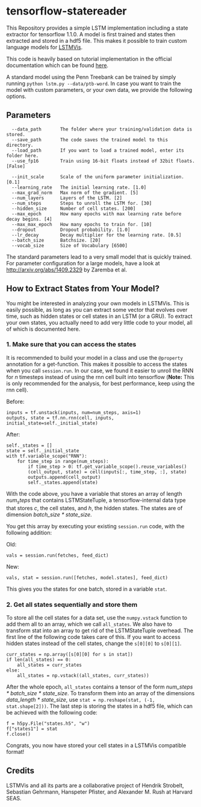 # tensorflow-statereader

This Repository provides a simple LSTM implementation including a state extractor for tensorflow 1.1.0. A model is first trained and states then extracted and stored in a hdf5 file. This makes it possible to train custom language models for [LSTMVis](https://github.com/HendrikStrobelt/LSTMVis). 

This code is heavily based on tutorial implementation in the official documentation which can be found [here](https://github.com/tensorflow/models/tree/master/tutorials/rnn/ptb).

A standard model using the Penn Treebank can be trained by simply running ``python lstm.py --data/ptb-word``. In case you want to train the model with custom parameters, or your own data, we provide the following options.

## Parameters

```
  --data_path       The folder where your training/validation data is stored.
  --save_path       The code saves the trained model to this directory.
  --load_path       If you want to load a trained model, enter its folder here.
  --use_fp16        Train using 16-bit floats instead of 32bit floats. [False]
 
  --init_scale      Scale of the uniform parameter initialization. [0.1]
  --learning_rate   The initial learning rate. [1.0]
  --max_grad_norm   Max norm of the gradient. [5]
  --num_layers      Layers of the LSTM. [2]
  --num_steps       Steps to unroll the LSTM for. [30]
  --hidden_size     Number of cell states. [200]
  --max_epoch       How many epochs with max learning rate before decay begins. [4]
  --max_max_epoch   How many epochs to train for. [10]
  --dropout         Dropout probability. [1.0]
  --lr_decay        Decay multiplier for the learning rate. [0.5]
  --batch_size      Batchsize. [20]
  --vocab_size      Size of Vocabulary [6500]   
```
The standard parameters lead to a very small model that is quickly trained. For parameter configuration for a large models, have a look at http://arxiv.org/abs/1409.2329 by Zaremba et al. 

## How to Extract States from Your Model? 

You might be interested in analyzing your own models in LSTMVis. This is easily possible, as long as you can extract some vector that evolves over time, such as hidden states or cell states in an LSTM (or a GRU). To extract your own states, you actually need to add very little code to your model, all of which is documented here. 

### 1. Make sure that you can access the states

It is recommended to build your model in a class and use the `@property` annotation for a get-function. This makes it possible to access the states when you call `session.run`. In our case, we found it easier to unroll the RNN for *n* timesteps instead of using the rnn cell built into tensorflow (**Note:** This is only recommended for the analysis, for best performance, keep using the rnn cell). 

Before: 

    inputs = tf.unstack(inputs, num=num_steps, axis=1)
    outputs, state = tf.nn.rnn(cell, inputs, initial_state=self._initial_state)
   
After: 
    
    self._states = []
    state = self._initial_state
    with tf.variable_scope("RNN"):
        for time_step in range(num_steps):
            if time_step > 0: tf.get_variable_scope().reuse_variables()
            (cell_output, state) = cell(inputs[:, time_step, :], state)
            outputs.append(cell_output)
            self._states.append(state)
    

With the code above, you have a variable that stores an array of length $num_steps$ that contains LSTMStateTuple, a tensorflow-internal data type that stores *c*, the cell states, and *h*, the hidden states. The states are of dimension *batch_size * state_size*. 

You get this array by executing your existing `session.run` code, with the following addition: 

Old:

    vals = session.run(fetches, feed_dict)
    
New:

    vals, stat = session.run([fetches, model.states], feed_dict)

This gives you the states for one batch, stored in a variable `stat`. 

### 2. Get all states sequentially and store them

To store all the cell states for a data set, use the `numpy.vstack` function to add them all to an array, which we call `all_states`. We also have to transform stat into an array to get rid of the LSTMStateTuple overhead. The first line of the following code takes care of this. If you want to access hidden states instead of the cell states, change the `s[0][0]` to `s[0][1]`. 

    curr_states = np.array([s[0][0] for s in stat])
    if len(all_states) == 0:
        all_states = curr_states
    else:
        all_states = np.vstack((all_states, curr_states))
        
After the whole epoch, `all_states` contains a tensor of the form *num_steps * batch_size * state_size*. To transform them into an array of the dimensions *data_length * state_size*, use `stat = np.reshape(stat, (-1, stat.shape[2]))`. The last step is storing the states in a hdf5 file, which can be achieved with the following code: 

    f = h5py.File("states.h5", "w")
    f["states1"] = stat
    f.close()
    
Congrats, you now have stored your cell states in a LSTMVis compatible format! 





## Credits

LSTMVis and all its parts are a collaborative project of Hendrik Strobelt, Sebastian Gehrmann, Hanspeter Pfister, and Alexander M. Rush at Harvard SEAS.
